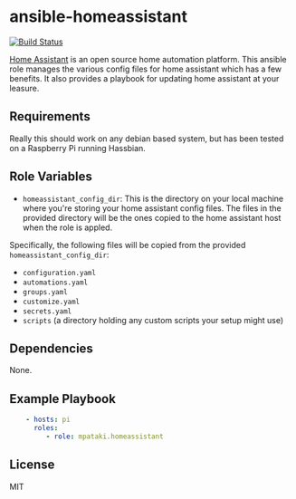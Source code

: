 # ansible-homeassistant

[![Build Status](https://travis-ci.org/mpataki/ansible-homeassistant.svg?branch=master)](https://travis-ci.org/mpataki/ansible-homeassistant)

[Home Assistant](https://www.home-assistant.io/) is an open source home automation platform. This ansible role manages the various config files for home assistant which has a few benefits. It also provides a playbook for updating home assistant at your leasure.

## Requirements

Really this should work on any debian based system, but has been tested on a Raspberry Pi running Hassbian.

## Role Variables

- `homeassistant_config_dir`: This is the directory on your local machine where you're storing your home assistant config files. The files in the provided directory will be the ones copied to the home assistant host when the role is appled.

Specifically, the following files will be copied from the provided `homeassistant_config_dir`:
- `configuration.yaml`
- `automations.yaml`
- `groups.yaml`
- `customize.yaml`
- `secrets.yaml`
- `scripts` (a directory holding any custom scripts your setup might use)

## Dependencies

None.

## Example Playbook

```yml
    - hosts: pi
      roles:
         - role: mpataki.homeassistant
```

## License

MIT
